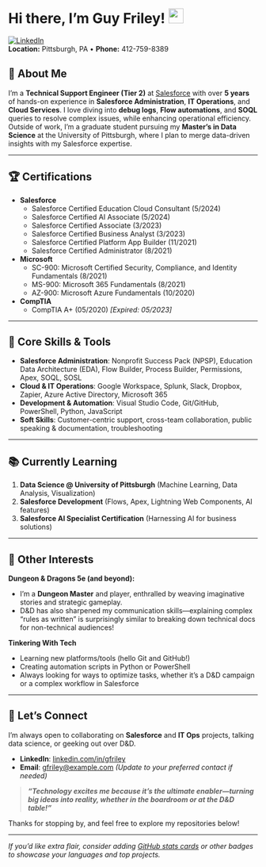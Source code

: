 # Hi there, I’m Guy Friley! <img src="https://media.giphy.com/media/hvRJCLFzcasrR4ia7z/giphy.gif" width="30px">

[![LinkedIn](https://img.shields.io/badge/LinkedIn-Connect-blue.svg?logo=linkedin&logoColor=white)](https://www.linkedin.com/in/gfriley)  
**Location:** Pittsburgh, PA &bull; **Phone:** 412-759-8389

## :wave: About Me
I’m a **Technical Support Engineer (Tier 2)** at [Salesforce](https://www.salesforce.com/) with over **5 years** of hands-on experience in **Salesforce Administration**, **IT Operations**, and **Cloud Services**. I love diving into **debug logs**, **Flow automations**, and **SOQL** queries to resolve complex issues, while enhancing operational efficiency. Outside of work, I’m a graduate student pursuing my **Master’s in Data Science** at the University of Pittsburgh, where I plan to merge data-driven insights with my Salesforce expertise.

---

## :trophy: Certifications
- **Salesforce**  
  - Salesforce Certified Education Cloud Consultant (5/2024)  
  - Salesforce Certified AI Associate (5/2024)  
  - Salesforce Certified Associate (3/2023)  
  - Salesforce Certified Business Analyst (3/2023)  
  - Salesforce Certified Platform App Builder (11/2021)  
  - Salesforce Certified Administrator (8/2021)  
- **Microsoft**  
  - SC-900: Microsoft Certified Security, Compliance, and Identity Fundamentals (8/2021)  
  - MS-900: Microsoft 365 Fundamentals (8/2021)  
  - AZ-900: Microsoft Azure Fundamentals (10/2020)  
- **CompTIA**  
  - CompTIA A+ (05/2020) *[Expired: 05/2023]*  

---

## :wrench: Core Skills & Tools
- **Salesforce Administration**: Nonprofit Success Pack (NPSP), Education Data Architecture (EDA), Flow Builder, Process Builder, Permissions, Apex, SOQL, SOSL  
- **Cloud & IT Operations**: Google Workspace, Splunk, Slack, Dropbox, Zapier, Azure Active Directory, Microsoft 365  
- **Development & Automation**: Visual Studio Code, Git/GitHub, PowerShell, Python, JavaScript  
- **Soft Skills**: Customer-centric support, cross-team collaboration, public speaking & documentation, troubleshooting

---

## :books: Currently Learning
1. **Data Science @ University of Pittsburgh** (Machine Learning, Data Analysis, Visualization)  
2. **Salesforce Development** (Flows, Apex, Lightning Web Components, AI features)  
3. **Salesforce AI Specialist Certification** (Harnessing AI for business solutions)

---

## :dragon_face: Other Interests
**Dungeon & Dragons 5e (and beyond):**  
- I’m a **Dungeon Master** and player, enthralled by weaving imaginative stories and strategic gameplay.  
- D&D has also sharpened my communication skills—explaining complex “rules as written” is surprisingly similar to breaking down technical docs for non-technical audiences!

**Tinkering With Tech**  
- Learning new platforms/tools (hello Git and GitHub!)  
- Creating automation scripts in Python or PowerShell  
- Always looking for ways to optimize tasks, whether it’s a D&D campaign or a complex workflow in Salesforce

---

## :handshake: Let’s Connect
I’m always open to collaborating on **Salesforce** and **IT Ops** projects, talking data science, or geeking out over D&D.  
- **LinkedIn**: [linkedin.com/in/gfriley](https://www.linkedin.com/in/gfriley)  
- **Email**: [gfriley@example.com](mailto:gfriley@example.com) *(Update to your preferred contact if needed)*

> **_“Technology excites me because it’s the ultimate enabler—turning big ideas into reality, whether in the boardroom or at the D&D table!”_**

Thanks for stopping by, and feel free to explore my repositories below!  

---  

*If you’d like extra flair, consider adding [GitHub stats cards](https://github.com/anuraghazra/github-readme-stats) or other badges to showcase your languages and top projects.*
